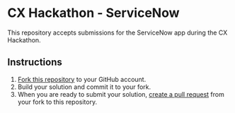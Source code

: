 # CX Hackathon - ServiceNow

This repository accepts submissions for the ServiceNow app during the CX Hackathon.

## Instructions

1. [Fork this repository](https://help.github.com/en/articles/fork-a-repo) to your GitHub account.
2. Build your solution and commit it to your fork.
3. When you are ready to submit your solution, [create a pull request](https://help.github.com/en/articles/creating-a-pull-request-from-a-fork) from your fork to this repository.
